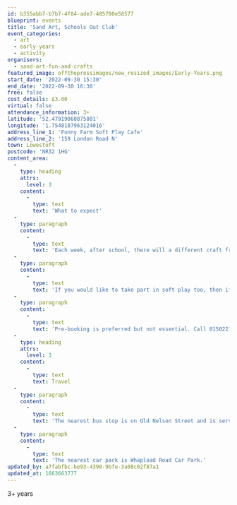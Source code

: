 ```yaml
---
id: b355abb7-b7b7-4f84-ade7-485700e58577
blueprint: events
title: 'Sand Art, Schools Out Club'
event_categories:
  - art
  - early-years
  - activity
organisers:
  - sand-art-fun-and-crafts
featured_image: offthepressimages/new_resized_images/Early-Years.png
start_date: '2022-09-30 15:30'
end_date: '2022-09-30 16:30'
free: false
cost_details: £3.00
virtual: false
attendance_information: 3+
latitude: '52.47919060875801'
longitude: '1.7548187963124016'
address_line_1: 'Funny Farm Soft Play Cafe'
address_line_2: '159 London Road N'
town: Lowestoft
postcode: 'NR32 1HG'
content_area:
  -
    type: heading
    attrs:
      level: 3
    content:
      -
        type: text
        text: 'What to expect'
  -
    type: paragraph
    content:
      -
        type: text
        text: 'Each week, after school, there will a different craft from Sand Art to Sand Bottles, Pebble Pets / Trolls!.'
  -
    type: paragraph
    content:
      -
        type: text
        text: 'If you would like to take part in soft play too, then if you book both Sand Art Schools Out and Soft Play sessions together it is only £5!'
  -
    type: paragraph
    content:
      -
        type: text
        text: 'Pre-booking is preferred but not essential. Call 01502217989 to book your place.'
  -
    type: heading
    attrs:
      level: 3
    content:
      -
        type: text
        text: Travel
  -
    type: paragraph
    content:
      -
        type: text
        text: 'The nearest bus stop is on Old Nelson Street and is serviced by the Coastal Clipper and Coastlink bus.'
  -
    type: paragraph
    content:
      -
        type: text
        text: 'The nearest car park is Whapload Road Car Park.'
updated_by: a7fabfbc-be93-4390-9bfe-3a08c02f87a1
updated_at: 1663663777
---
```

3+ years